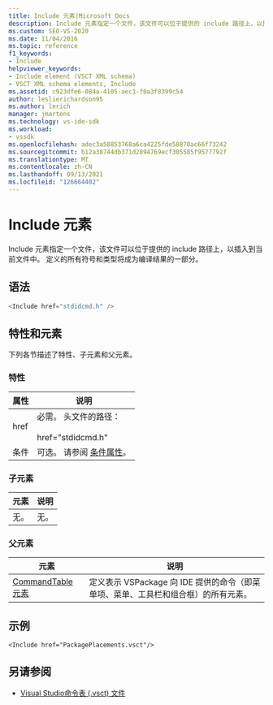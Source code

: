 ```yaml
---
title: Include 元素|Microsoft Docs
description: Include 元素指定一个文件，该文件可以位于提供的 include 路径上，以插入到当前文件中。
ms.custom: SEO-VS-2020
ms.date: 11/04/2016
ms.topic: reference
f1_keywords:
- Include
helpviewer_keywords:
- Include element (VSCT XML schema)
- VSCT XML schema elements, Include
ms.assetid: c923dfe6-084a-4105-aec1-f0a3f8399c54
author: leslierichardson95
ms.author: lerich
manager: jmartens
ms.technology: vs-ide-sdk
ms.workload:
- vssdk
ms.openlocfilehash: adec3a58853768a6ca4225fde58870ac66f73242
ms.sourcegitcommit: b12a38744db371d2894769ecf305585f9577792f
ms.translationtype: MT
ms.contentlocale: zh-CN
ms.lasthandoff: 09/13/2021
ms.locfileid: "126664402"
---
```

# <a name="include-element"></a>Include 元素
Include 元素指定一个文件，该文件可以位于提供的 include 路径上，以插入到当前文件中。  定义的所有符号和类型将成为编译结果的一部分。

## <a name="syntax"></a>语法

```csharp
<Include href="stdidcmd.h" />
```

## <a name="attributes-and-elements"></a>特性和元素
 下列各节描述了特性、子元素和父元素。

### <a name="attributes"></a>特性

|属性|说明|
|---------------|-----------------|
|href|必需。 头文件的路径：<br /><br /> href="stdidcmd.h"|
|条件|可选。 请参阅 [条件属性](../extensibility/vsct-xml-schema-conditional-attributes.md)。|

### <a name="child-elements"></a>子元素

|元素|说明|
|-------------|-----------------|
|无。|无。|

### <a name="parent-elements"></a>父元素

|元素|说明|
|-------------|-----------------|
|[CommandTable 元素](../extensibility/commandtable-element.md)|定义表示 VSPackage 向 IDE 提供的命令（即菜单项、菜单、工具栏和组合框）的所有元素。|

## <a name="example"></a>示例

```
<Include href="PackagePlacements.vsct"/>
```

## <a name="see-also"></a>另请参阅
- [Visual Studio命令表 (.vsct) 文件](../extensibility/internals/visual-studio-command-table-dot-vsct-files.md)
